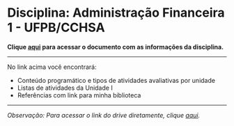 # **Disciplina**: Administração Financeira 1 - UFPB/CCHSA


**Clique [aqui](https://drive.google.com/drive/folders/12WhFKFA67dZQTbQ2S-dv2K8fHJ4kTQYJ?usp=share_link) para acessar o documento com as informações da disciplina.**

---

No link acima você encontrará:
  - Conteúdo programático e tipos de atividades avaliativas por unidade
  - Listas de atividades da Unidade I
  - Referências com link para minha biblioteca

---

_Observação: Para acessar o link do drive diretamente, clique [aqui](https://drive.google.com/drive/folders/12WhFKFA67dZQTbQ2S-dv2K8fHJ4kTQYJ?usp=share_link)._
